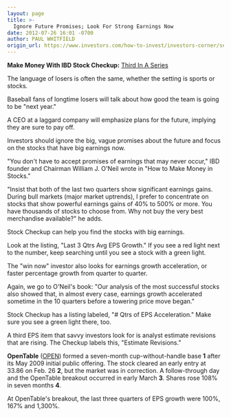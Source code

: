 ```yaml
---
layout: page
title: >-
  Ignore Future Promises; Look For Strong Earnings Now
date: 2012-07-26 16:01 -0700
author: PAUL WHITFIELD
origin_url: https://www.investors.com/how-to-invest/investors-corner/search-stocks-that-already-show-strong-earnings-growth
---
```





**Make Money With IBD Stock Checkup:** [Third In A Series](http://news.investors.com/specialreport/618220/201207251420/make-money-with-ibd-stock-checkup.aspx)

  

The language of losers is often the same, whether the setting is sports or stocks.

  

Baseball fans of longtime losers will talk about how good the team is going to be "next year."

  

A CEO at a laggard company will emphasize plans for the future, implying they are sure to pay off.

  

Investors should ignore the big, vague promises about the future and focus on the stocks that have big earnings now.

  

"You don't have to accept promises of earnings that may never occur," IBD founder and Chairman William J. O'Neil wrote in "How to Make Money in Stocks."

  

"Insist that both of the last two quarters show significant earnings gains. During bull markets (major market uptrends), I prefer to concentrate on stocks that show powerful earnings gains of 40% to 500% or more. You have thousands of stocks to choose from. Why not buy the very best merchandise available?" he adds.

  

Stock Checkup can help you find the stocks with big earnings.

  

Look at the listing, "Last 3 Qtrs Avg EPS Growth." If you see a red light next to the number, keep searching until you see a stock with a green light.

  

The "win now" investor also looks for earnings growth acceleration, or faster percentage growth from quarter to quarter.

  

Again, we go to O'Neil's book: "Our analysis of the most successful stocks also showed that, in almost every case, earnings growth accelerated sometime in the 10 quarters before a towering price move began."

  

Stock Checkup has a listing labeled, "# Qtrs of EPS Acceleration." Make sure you see a green light there, too.

  

A third EPS item that savvy investors look for is analyst estimate revisions that are rising. The Checkup labels this, "Estimate Revisions."

  

**OpenTable** ([OPEN](https://research.investors.com/quote.aspx?symbol=OPEN)) formed a seven-month cup-without-handle base **1** after its May 2009 initial public offering. The stock cleared an early entry at 33.86 on Feb. 26 **2**, but the market was in correction. A follow-through day and the OpenTable breakout occurred in early March **3**. Shares rose 108% in seven months **4**.

  

At OpenTable's breakout, the last three quarters of EPS growth were 100%, 167% and 1,300%.




